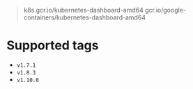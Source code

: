 > k8s.gcr.io/kubernetes-dashboard-amd64
> gcr.io/google-containers/kubernetes-dashboard-amd64

# Supported tags
- `v1.7.1`
- `v1.8.3`
- `v1.10.0`